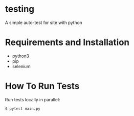 # testing

A simple auto-test for site with python

# Requirements and Installation
* python3
* pip
* selenium


# How To Run Tests
Run tests locally in parallel:
```bash
$ pytest main.py
```
